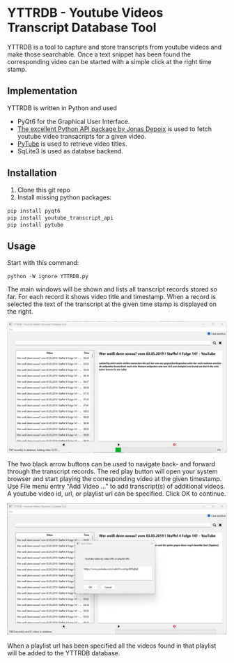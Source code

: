 # YTTRDB - Youtube Videos Transcript Database Tool
YTTRDB is a tool to capture and store transcripts from youtube videos and make those searchable. Once a text snippet has been found the corresponding video can be started with a simple click at the right time stamp.

  ## Implementation
  YTTRDB is written in Python and used
  * PyQt6 for the Graphical User Interface.
  * [The excellent Python API package by Jonas Depoix](https://github.com/jdepoix/youtube-transcript-api) is used to fetch youtube video
  transacripts for a given video.
  * [PyTube](https://github.com/pytube/pytube) is used to retrieve video titles.
  * SqLite3 is used as databse backend.

  ## Installation

  1. Clone this git repo
  2. Install missing python packages:

  ```
  pip install pyqt6
  pip install youtube_transcript_api
  pip install pytube
  ```


  ## Usage
  Start with this command:
  ```
  python -W ignore YTTRDB.py
  ```

  The main windows will be shown and lists all transcript records stored so far. For each record it shows video title and timestamp. When a record is selected the text of the transcript at the given time stamp is displayed on the right.
  
  ![YTTRDB Main Window](/html/images/2025-03-07%2009_01_32-YTTRDB%20-%20Youtube%20Videos%20Transcript%20Database%20Tool.png)
  
  The two black arrow buttons can be used to navigate back- and forward through the transcript records. The red play button will open your system browser and start playing the corresponding video at the given timestamp.
  Use File menu entry "Add Video ..." to add transcript(s) of additional videos. A youtube video id, url, or playlist url can be specified. Click OK to continue. 

  ![YTTRDB Add Video Dialog](/html/images/2025-03-07%2009_51_19-YTTRDB%20-%20Youtube%20Videos%20Transcript%20Database%20Tool.png)
  
  When a playlist url has been specified all the videos found in that playlist will be added to the YTTRDB database.


